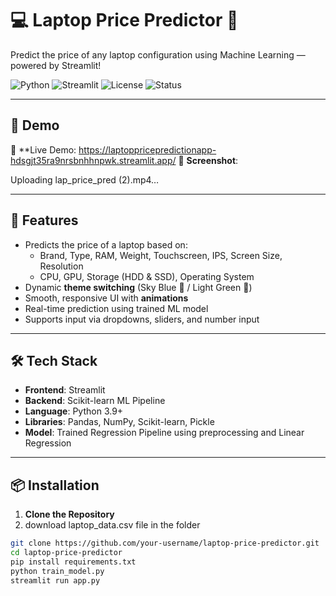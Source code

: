 # 💻 Laptop Price Predictor 🎯  
Predict the price of any laptop configuration using Machine Learning — powered by Streamlit!

![Python](https://img.shields.io/badge/Python-3.9-blue?logo=python&logoColor=white)
![Streamlit](https://img.shields.io/badge/Built%20with-Streamlit-ff4b4b?logo=streamlit&logoColor=white)
![License](https://img.shields.io/badge/License-MIT-green)
![Status](https://img.shields.io/badge/Status-Working-brightgreen)

---

## 🚀 Demo

🎥 **Live Demo: https://laptoppricepredictionapp-hdsgjt35ra9nrsbnhhnpwk.streamlit.app/
📸 **Screenshot**:  



Uploading lap_price_pred (2).mp4…




---

## 🧠 Features

- Predicts the price of a laptop based on:
  - Brand, Type, RAM, Weight, Touchscreen, IPS, Screen Size, Resolution
  - CPU, GPU, Storage (HDD & SSD), Operating System
- Dynamic **theme switching** (Sky Blue 🌌 / Light Green 🌿)
- Smooth, responsive UI with **animations**
- Real-time prediction using trained ML model
- Supports input via dropdowns, sliders, and number input

---

## 🛠 Tech Stack

- **Frontend**: Streamlit
- **Backend**: Scikit-learn ML Pipeline
- **Language**: Python 3.9+
- **Libraries**: Pandas, NumPy, Scikit-learn, Pickle
- **Model**: Trained Regression Pipeline using preprocessing and Linear Regression

---

## 📦 Installation

1. **Clone the Repository**
2. download laptop_data.csv file in the folder
```bash
git clone https://github.com/your-username/laptop-price-predictor.git
cd laptop-price-predictor
pip install requirements.txt
python train_model.py
streamlit run app.py

